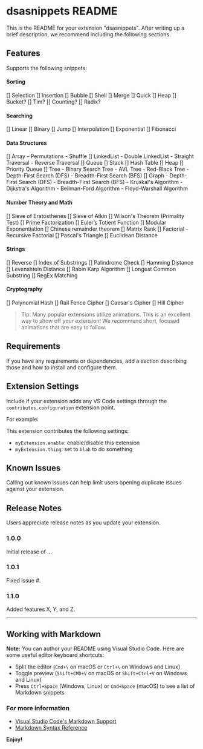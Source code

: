 # dsasnippets README

This is the README for your extension "dsasnippets". After writing up a brief description, we recommend including the following sections.

## Features

Supports the following snippets:

#### Sorting
[] Selection
[] Insertion
[] Bubble
[] Shell
[] Merge
[] Quick
[] Heap
[] Bucket?
[] Tim?
[] Counting?
[] Radix?

#### Searching
[] Linear
[] Binary
[] Jump
[] Interpolation
[] Exponential
[] Fibonacci

#### Data Structures
[] Array
    - Permutations
    - Shuffle
[] LinkedList
    - Double LinkedList
    - Straight Traversal
    - Reverse Traversal
[] Queue
[] Stack
[] Hash Table
[] Heap
[] Priority Queue
[] Tree
    - Binary Search Tree
    - AVL Tree
    - Red-Black Tree
    - Depth-First Search (DFS)
    - Breadth-First Search (BFS)
[] Graph
    - Depth-First Search (DFS)
    - Breadth-First Search (BFS)
    - Kruskal's Algorithm
    - Dijkstra's Algorithm
    - Bellman-Ford Algorithm
    - Floyd-Warshall Algorithm

#### Number Theory and Math
[] Sieve of Eratosthenes
[] Sieve of Atkin
[] Wilson's Theorem (Primality Test)
[] Prime Factorization
[] Euler’s Totient Function
[] Modular Exponentiation
[] Chinese remainder theorem
[] Matrix Rank
[] Factorial
    - Recursive Factorial
[] Pascal's Triangle
[] Euclidean Distance

#### Strings
[] Reverse
[] Index of Substrings
[] Palindrome Check
[] Hamming Distance
[] Levenshtein Distance
[] Rabin Karp Algorithm
[] Longest Common Substring
[] RegEx Matching

#### Cryptography
[] Polynomial Hash
[] Rail Fence Cipher
[] Caesar's Cipher
[] Hill Cipher



> Tip: Many popular extensions utilize animations. This is an excellent way to show off your extension! We recommend short, focused animations that are easy to follow.

## Requirements

If you have any requirements or dependencies, add a section describing those and how to install and configure them.

## Extension Settings

Include if your extension adds any VS Code settings through the `contributes.configuration` extension point.

For example:

This extension contributes the following settings:

* `myExtension.enable`: enable/disable this extension
* `myExtension.thing`: set to `blah` to do something

## Known Issues

Calling out known issues can help limit users opening duplicate issues against your extension.

## Release Notes

Users appreciate release notes as you update your extension.

### 1.0.0

Initial release of ...

### 1.0.1

Fixed issue #.

### 1.1.0

Added features X, Y, and Z.

-----------------------------------------------------------------------------------------------------------

## Working with Markdown

**Note:** You can author your README using Visual Studio Code.  Here are some useful editor keyboard shortcuts:

* Split the editor (`Cmd+\` on macOS or `Ctrl+\` on Windows and Linux)
* Toggle preview (`Shift+CMD+V` on macOS or `Shift+Ctrl+V` on Windows and Linux)
* Press `Ctrl+Space` (Windows, Linux) or `Cmd+Space` (macOS) to see a list of Markdown snippets

### For more information

* [Visual Studio Code's Markdown Support](http://code.visualstudio.com/docs/languages/markdown)
* [Markdown Syntax Reference](https://help.github.com/articles/markdown-basics/)

**Enjoy!**
